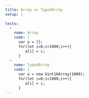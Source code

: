 ```yaml
---
title: Array vs TypedArray
setup: |
  
tests:
  -
    name: Array
    code: |
      var a = [];
      for(let i=0;i<1000;i++){
         a[i] = i;
      }
  -
    name: TypedArray
    code: |
      var a = new Uint16Array(1000);
      for(let i=0;i<1000;i++){
         a[i] = i;
      }
---
```


